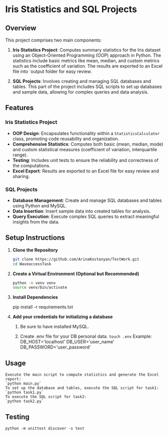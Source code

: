 # Iris Statistics and SQL Projects

## Overview

This project comprises two main components:

1. **Iris Statistics Project**: Computes summary statistics for the Iris dataset using an Object-Oriented Programming (OOP) approach in Python. The statistics include basic metrics like mean, median, and custom metrics such as the coefficient of variation. The results are exported to an Excel file into `output folder for easy review.

2. **SQL Projects**: Involves creating and managing SQL databases and tables. This part of the project includes SQL scripts to set up databases and sample data, allowing for complex queries and data analysis.

## Features

### Iris Statistics Project

- **OOP Design**: Encapsulates functionality within a `StatisticsCalculator` class, promoting code reusability and organization.
- **Comprehensive Statistics**: Computes both basic (mean, median, mode) and custom statistical measures (coefficient of variation, interquartile range).
- **Testing**: Includes unit tests to ensure the reliability and correctness of the computations.
- **Excel Export**: Results are exported to an Excel file for easy review and sharing.

### SQL Projects

- **Database Management**: Create and manage SQL databases and tables using Python and MySQL.
- **Data Insertion**: Insert sample data into created tables for analysis.
- **Query Execution**: Execute complex SQL queries to extract meaningful insights from the data.

## Setup Instructions

1. **Clone the Repository**

   ```bash
   git clone https://github.com/ArinaKostanyan/TestWork.git
   cd WaveaccessTask
   ```

2. **Create a Virtual Environment (Optional but Recommended)**

   ```bash
   python -m venv venv
   source venv/bin/activate
   ```

3. **Install Dependencies**

   pip install -r requirements.txt

4. **Add your credentials for initializing a database**

   1. Be sure to have installed MySQL.

   2. Create .env file for your DB personal data. `touch .env`
      Example:
      DB_HOST='localhost'
      DB_USER='user_name'
      DB_PASSWORD='user_password'

## Usage

    Execute the main script to compute statistics and generate the Excel report:
    `python main.py`
    To set up the database and tables, execute the SQL script for task1:
    `python task1.py`
    To execute the SQL script for task2:
    `python task2.py`

## Testing

    python -m unittest discover -s test
